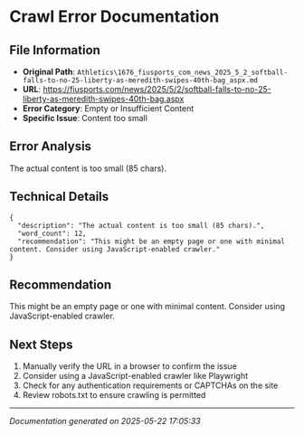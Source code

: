 # Crawl Error Documentation

## File Information
- **Original Path**: `Athletics\1676_fiusports_com_news_2025_5_2_softball-falls-to-no-25-liberty-as-meredith-swipes-40th-bag_aspx.md`
- **URL**: https://fiusports.com/news/2025/5/2/softball-falls-to-no-25-liberty-as-meredith-swipes-40th-bag.aspx
- **Error Category**: Empty or Insufficient Content
- **Specific Issue**: Content too small

## Error Analysis
The actual content is too small (85 chars).

## Technical Details
```
{
  "description": "The actual content is too small (85 chars).",
  "word_count": 12,
  "recommendation": "This might be an empty page or one with minimal content. Consider using JavaScript-enabled crawler."
}
```

## Recommendation
This might be an empty page or one with minimal content. Consider using JavaScript-enabled crawler.

## Next Steps
1. Manually verify the URL in a browser to confirm the issue
2. Consider using a JavaScript-enabled crawler like Playwright
3. Check for any authentication requirements or CAPTCHAs on the site
4. Review robots.txt to ensure crawling is permitted

---
*Documentation generated on 2025-05-22 17:05:33*
